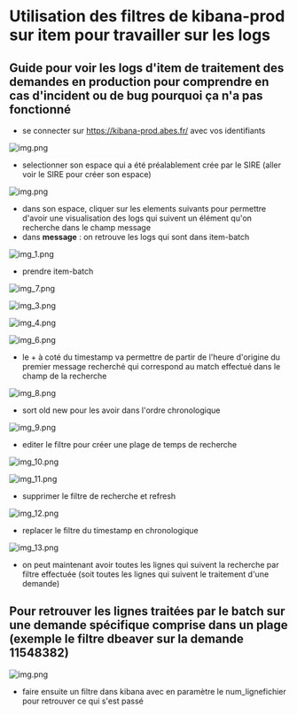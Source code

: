 # Utilisation des filtres de kibana-prod sur item pour travailler sur les logs

## Guide pour voir les logs d'item de traitement des demandes en production pour comprendre en cas d'incident ou de bug pourquoi ça n'a pas fonctionné

- se connecter sur https://kibana-prod.abes.fr/ avec vos identifiants

![img.png](documentation/img.png)

- selectionner son espace qui a été préalablement crée par le SIRE (aller voir le SIRE pour créer son espace)

![img.png](documentation/imgr.png)

- dans son espace, cliquer sur les elements suivants pour permettre d'avoir une visualisation des logs qui suivent un élément qu'on recherche dans le champ message
- dans **message** : on retrouve les logs qui sont dans item-batch

![img_1.png](documentation/img_1.png)

- prendre item-batch

![img_7.png](documentation/img_7.png)

![img_3.png](documentation/img_3.png)

![img_4.png](documentation/img_4.png)

![img_6.png](documentation/img_6.png)

- le + à coté du timestamp va permettre de partir de l'heure d'origine du premier message recherché qui correspond au match effectué dans le champ de la recherche

![img_8.png](documentation/img_8.png)

- sort old new pour les avoir dans l'ordre chronologique

![img_9.png](documentation/img_9.png)

- editer le filtre pour créer une plage de temps de recherche

![img_10.png](documentation/img_10.png)

![img_11.png](documentation/img_11.png)

- supprimer le filtre de recherche et refresh

![img_12.png](documentation/img_12.png)

- replacer le filtre du timestamp en chronologique

![img_13.png](documentation/img_13.png)

- on peut maintenant avoir toutes les lignes qui suivent la recherche par filtre effectuée (soit toutes les lignes qui suivent le traitement d'une demande)

## Pour retrouver les lignes traitées par le batch sur une demande spécifique comprise dans un plage (exemple le filtre dbeaver sur la demande 11548382)

![img.png](img.png)

- faire ensuite un filtre dans kibana avec en paramètre le num_lignefichier pour retrouver ce qui s'est passé